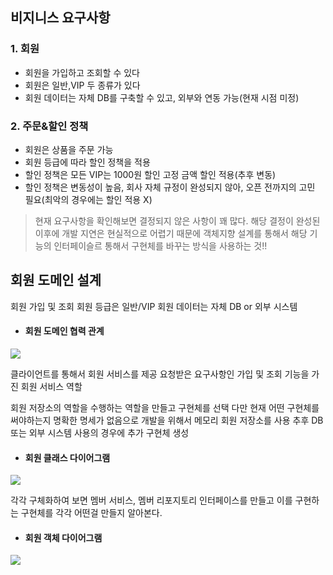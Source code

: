 ## 비지니스 요구사항
### 1. 회원
- 회원을 가입하고 조회할 수 있다
- 회원은 일반,VIP 두 종류가 있다
- 회원 데이터는 자체 DB를 구축할 수 있고, 외부와 연동 가능(현재 시점 미정)

### 2. 주문&할인 정책
- 회원은 상품을 주문 가능
- 회원 등급에 따라 할인 정책을 적용 
- 할인 정책은 모든 VIP는 1000원 할인 고정 금액 할인 적용(추후 변동)
- 할인 정책은 변동성이 높음, 회사 자체 규정이 완성되지 않아, 오픈 전까지의 고민 필요(최악의 경우에는 할인 적용 X)

> 현재 요구사항을 확인해보면 결정되지 않은 사항이 꽤 많다.
해당 결정이 완성된 이후에 개발 지연은 현실적으로 어렵기 때문에 객체지향 설계를 통해서 해당 기능의 인터페이슬르 통해서 구현체를 바꾸는 방식을 사용하는 것!!

## 회원 도메인 설계
회원 가입 및 조회
회원 등급은 일반/VIP
회원 데이터는 자체 DB or 외부 시스템

- #### 회원 도메인 협력 관계
![](https://velog.velcdn.com/images/kimdodo/post/de4ae3cc-c50a-4696-81f5-6026aafd665a/image.png)

클라이언트를 통해서 회원 서비스를 제공
요청받은 요구사항인 가입 및 조회 기능을 가진 회원 서비스 역할

회원 저장소의 역할을 수행하는 역할을 만들고 구현체를 선택
다만 현재 어떤 구현체를 써야하는지 명확한 명세가 없음으로 개발을 위해서 메모리 회원 저장소를 사용
추후 DB또는 외부 시스템 사용의 경우에 추가 구현체 생성

- #### 회원 클래스 다이어그램
![](https://velog.velcdn.com/images/kimdodo/post/13c8a2bd-c731-4555-8458-3763a0aee0fa/image.png)

각각 구체화하여 보면 멤버 서비스, 멤버 리포지토리 인터페이스를 만들고 이를 구현하는 구현체를 각각 어떤걸 만들지 알아본다.
- #### 회원 객체 다이어그램
![](https://velog.velcdn.com/images/kimdodo/post/b2a70cbb-a5dc-4fd7-8c5b-edd03db079b4/image.png)


